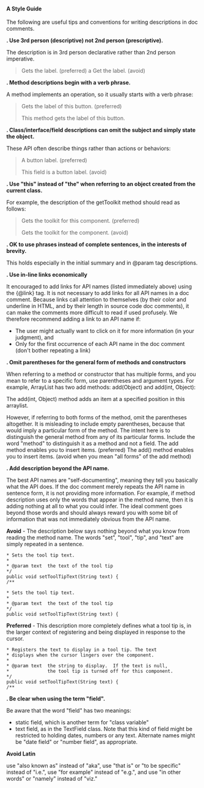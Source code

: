 #### A Style Guide
The following are useful tips and conventions for writing descriptions in doc comments.

**. Use 3rd person (descriptive) not 2nd person (prescriptive).**

The description is in 3rd person declarative rather than 2nd person imperative.
>Gets the label. (preferred)
>a
>Get the label. (avoid)

**. Method descriptions begin with a verb phrase.**

A method implements an operation, so it usually starts with a verb phrase:
>Gets the label of this button. (preferred)
>
>This method gets the label of this button.

**. Class/interface/field descriptions can omit the subject and simply state the object.**

These API often describe things rather than actions or behaviors:
>A button label. (preferred)
>
>This field is a button label. (avoid)

**. Use "this" instead of "the" when referring to an object created from the current class.**

For example, the description of the getToolkit method should read as follows:
>Gets the toolkit for this component. (preferred)
>
>Gets the toolkit for the component. (avoid)

**. OK to use phrases instead of complete sentences, in the interests of brevity.**

This holds especially in the initial summary and in @param tag descriptions.

**. Use in-line links economically**

It encouraged to add links for API names (listed immediately above) using the {@link} tag. It is not necessary to add links for all API names in a doc comment. Because links call attention to themselves (by their color and underline in HTML, and by their length in source code doc comments), it can make the comments more difficult to read if used profusely. We therefore recommend adding a link to an API name if:
- The user might actually want to click on it for more information (in your judgment), and
- Only for the first occurrence of each API name in the doc comment (don't bother repeating a link)

**. Omit parentheses for the general form of methods and constructors**

When referring to a method or constructor that has multiple forms, and you mean to refer to a specific form, use parentheses and argument types. For example, ArrayList has two add methods: add(Object) and add(int, Object):

The add(int, Object) method adds an item at a specified position in this arraylist.

However, if referring to both forms of the method, omit the parentheses altogether. It is misleading to include empty parentheses, because that would imply a particular form of the method. The intent here is to distinguish the general method from any of its particular forms. Include the word "method" to distinguish it as a method and not a field.
The add method enables you to insert items. (preferred)
The add() method enables you to insert items. (avoid when you mean "all forms" of the add method)

**. Add description beyond the API name.**

The best API names are "self-documenting", meaning they tell you basically what the API does. If the doc comment merely repeats the API name in sentence form, it is not providing more information. For example, if method description uses only the words that appear in the method name, then it is adding nothing at all to what you could infer. The ideal comment goes beyond those words and should always reward you with some bit of information that was not immediately obvious from the API name.

**Avoid** - The description below says nothing beyond what you know from reading the method name. The words "set", "tool", "tip", and "text" are simply repeated in a sentence.

```/**
* Sets the tool tip text.
*
* @param text  the text of the tool tip
*/
public void setToolTipText(String text) {
/**

* Sets the tool tip text.
*
* @param text  the text of the tool tip
*/
public void setToolTipText(String text) {
```
**Preferred** - This description more completely defines what a tool tip is, in the larger context of registering and being displayed in response to the cursor.

```/**
* Registers the text to display in a tool tip. The text
* displays when the cursor lingers over the component.
*
* @param text  the string to display.  If the text is null,
*              the tool tip is turned off for this component.
*/
public void setToolTipText(String text) {
/**
```


**. Be clear when using the term "field".**

Be aware that the word "field" has two meanings:
- static field, which is another term for "class variable"
- text field, as in the TextField class. Note that this kind of field might be restricted to holding dates, numbers or any text. Alternate names might be "date field" or "number field", as appropriate.

**Avoid Latin**

use "also known as" instead of "aka", use "that is" or "to be specific" instead of "i.e.", use "for example" instead of "e.g.", and use "in other words" or "namely" instead of "viz."